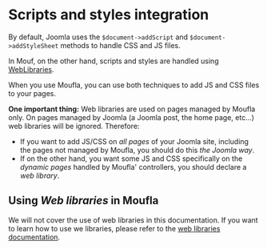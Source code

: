 Scripts and styles integration
==============================

By default, Joomla uses the `$document->addScript` and `$document->addStyleSheet` methods to handle
CSS and JS files.

In Mouf, on the other hand, scripts and styles are handled using 
[WebLibraries](http://mouf-php.com/packages/mouf/html.utils.weblibrarymanager/README.md).

When you use Moufla, you can use both techniques to add JS and CSS files to your pages.

**One important thing:** Web libraries are used on pages managed by Moufla only.
On pages managed by Joomla (a Joomla post, the home page, etc...) web libraries will be ignored. Therefore:

- If you want to add JS/CSS on *all pages* of your Joomla site, including the pages not managed by
  Moufla, you should do this *the Joomla way*.
- If on the other hand, you want some JS and CSS specifically on the *dynamic pages* handled by Moufla' controllers,
  you should declare a *web library*.

Using *Web libraries* in Moufla
----------------------------------

We will not cover the use of web libraries in this documentation. If you want to learn how to use
we libraries, please refer to the [web libraries documentation](http://mouf-php.com/packages/mouf/html.utils.weblibrarymanager/README.md).
